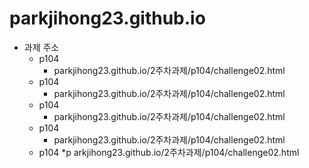 # parkjihong23.github.io
* 과제 주소
  * p104
    * parkjihong23.github.io/2주차과제/p104/challenge02.html
  * p104
    * parkjihong23.github.io/2주차과제/p104/challenge02.html
  * p104
    * parkjihong23.github.io/2주차과제/p104/challenge02.html
  * p104
    * parkjihong23.github.io/2주차과제/p104/challenge02.html
  * p104
    *p arkjihong23.github.io/2주차과제/p104/challenge02.html
    
  
